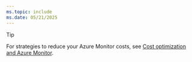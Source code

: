 ```yaml
---
ms.topic: include
ms.date: 05/21/2025
---
```


> [!TIP]
> For strategies to reduce your Azure Monitor costs, see [Cost optimization and Azure Monitor](../best-practices-cost.md).
